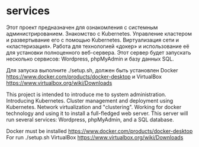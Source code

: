 # services

Этот проект предназначен для ознакомления с системным администрированием.
Знакомство с Kubernetes. Управление кластером и развертывание его с помощью Kubernetes. Виртуализация сети и «кластеризация».
Работа для технологией «докер» и использование её для установки полноценного веб-сервера. Этот сервер будет запускать несколько сервисов: Wordpress, phpMyAdmin и базу данных SQL.

Для запуска выполните ./setup.sh, должен быть установлен Docker https://www.docker.com/products/docker-desktop и VirtualBox https://www.virtualbox.org/wiki/Downloads


This project is intended to introduce me to system administration.
Introducing Kubernetes. Cluster management and deployment using Kubernetes. Network virtualization and "clustering". 
Working for docker technology and using it to install a full-fledged web server. This server will run several services: Wordpress, phpMyAdmin, and a SQL database.

Docker must be installed https://www.docker.com/products/docker-desktop For run ./setup.sh
VirtualBox https://www.virtualbox.org/wiki/Downloads
